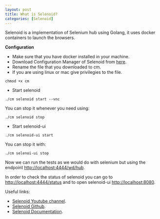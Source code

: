 ```yaml
---
layout: post
title: What is Selenoid?
categories: [Selenoid]
---
```

Selenoid is a implementation of Selenium hub using Golang, it uses docker containers to launch the browsers.

**Configuration**
* Make sure that you have docker installed in your machine.
* Download Configuration Manager of Selenoid from [here](https://github.com/aerokube/cm/releases).
* Rename the file that you downloaded to cm.
* If you are using linux or mac give privilegies to the file.
```
chmod +x cm
```
* Start selenoid
```
./cm selenoid start --vnc
```
You can stop it whenever you need using: 
```
./cm selenoid stop
```
* Start selenoid-ui
```
./cm selenoid-ui start
```
You can stop it with:
```
./cm selenoi-ui stop
```

Now we can run the tests as we would do with selenium but using the endpoint [http://localhost:4444/wd/hub](http://localhost:4444/wd/hub).

In order to check the status of selenoid you can go to [http://localhost:4444/status](http://localhost:4444/status) and to open selenoid-ui [http://localhost:8080](http://localhost:8080).

Useful links:
* [Selenoid Youtube channel](https://www.youtube.com/channel/UC9HvE3FNfTvftzpvXi9c69g).
* [Selenoid Github](https://github.com/aerokube/selenoid).
* [Selenoid Documentation](https://aerokube.com/selenoid/latest/).


